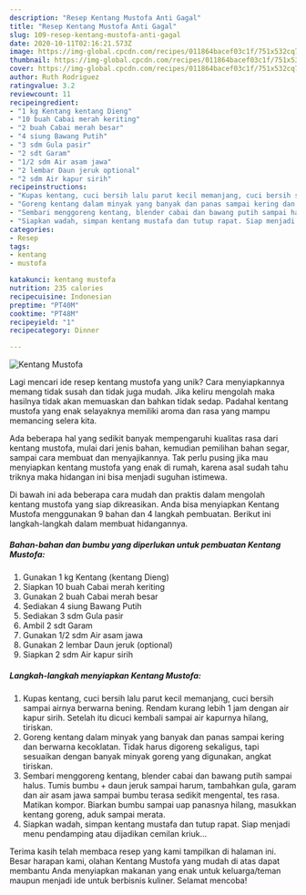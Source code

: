```yaml
---
description: "Resep Kentang Mustofa Anti Gagal"
title: "Resep Kentang Mustofa Anti Gagal"
slug: 109-resep-kentang-mustofa-anti-gagal
date: 2020-10-11T02:16:21.573Z
image: https://img-global.cpcdn.com/recipes/011864bacef03c1f/751x532cq70/kentang-mustofa-foto-resep-utama.jpg
thumbnail: https://img-global.cpcdn.com/recipes/011864bacef03c1f/751x532cq70/kentang-mustofa-foto-resep-utama.jpg
cover: https://img-global.cpcdn.com/recipes/011864bacef03c1f/751x532cq70/kentang-mustofa-foto-resep-utama.jpg
author: Ruth Rodriguez
ratingvalue: 3.2
reviewcount: 11
recipeingredient:
- "1 kg Kentang kentang Dieng"
- "10 buah Cabai merah keriting"
- "2 buah Cabai merah besar"
- "4 siung Bawang Putih"
- "3 sdm Gula pasir"
- "2 sdt Garam"
- "1/2 sdm Air asam jawa"
- "2 lembar Daun jeruk optional"
- "2 sdm Air kapur sirih"
recipeinstructions:
- "Kupas kentang, cuci bersih lalu parut kecil memanjang, cuci bersih sampai airnya berwarna bening. Rendam kurang lebih 1 jam dengan air kapur sirih. Setelah itu dicuci kembali sampai air kapurnya hilang, tiriskan."
- "Goreng kentang dalam minyak yang banyak dan panas sampai kering dan berwarna kecoklatan. Tidak harus digoreng sekaligus, tapi sesuaikan dengan banyak minyak goreng yang digunakan, angkat tiriskan."
- "Sembari menggoreng kentang, blender cabai dan bawang putih sampai halus. Tumis bumbu + daun jeruk sampai harum, tambahkan gula, garam dan air asam jawa sampai bumbu terasa sedikit mengental, tes rasa. Matikan kompor. Biarkan bumbu sampai uap panasnya hilang, masukkan kentang goreng, aduk sampai merata."
- "Siapkan wadah, simpan kentang mustafa dan tutup rapat. Siap menjadi menu pendamping atau dijadikan cemilan kriuk..."
categories:
- Resep
tags:
- kentang
- mustofa

katakunci: kentang mustofa 
nutrition: 235 calories
recipecuisine: Indonesian
preptime: "PT40M"
cooktime: "PT48M"
recipeyield: "1"
recipecategory: Dinner

---
```



![Kentang Mustofa](https://img-global.cpcdn.com/recipes/011864bacef03c1f/751x532cq70/kentang-mustofa-foto-resep-utama.jpg)

Lagi mencari ide resep kentang mustofa yang unik? Cara menyiapkannya memang tidak susah dan tidak juga mudah. Jika keliru mengolah maka hasilnya tidak akan memuaskan dan bahkan tidak sedap. Padahal kentang mustofa yang enak selayaknya memiliki aroma dan rasa yang mampu memancing selera kita.

Ada beberapa hal yang sedikit banyak mempengaruhi kualitas rasa dari kentang mustofa, mulai dari jenis bahan, kemudian pemilihan bahan segar, sampai cara membuat dan menyajikannya. Tak perlu pusing jika mau menyiapkan kentang mustofa yang enak di rumah, karena asal sudah tahu triknya maka hidangan ini bisa menjadi suguhan istimewa.




Di bawah ini ada beberapa cara mudah dan praktis dalam mengolah kentang mustofa yang siap dikreasikan. Anda bisa menyiapkan Kentang Mustofa menggunakan 9 bahan dan 4 langkah pembuatan. Berikut ini langkah-langkah dalam membuat hidangannya.

<!--inarticleads1-->

##### Bahan-bahan dan bumbu yang diperlukan untuk pembuatan Kentang Mustofa:

1. Gunakan 1 kg Kentang (kentang Dieng)
1. Siapkan 10 buah Cabai merah keriting
1. Gunakan 2 buah Cabai merah besar
1. Sediakan 4 siung Bawang Putih
1. Sediakan 3 sdm Gula pasir
1. Ambil 2 sdt Garam
1. Gunakan 1/2 sdm Air asam jawa
1. Gunakan 2 lembar Daun jeruk (optional)
1. Siapkan 2 sdm Air kapur sirih




<!--inarticleads2-->

##### Langkah-langkah menyiapkan Kentang Mustofa:

1. Kupas kentang, cuci bersih lalu parut kecil memanjang, cuci bersih sampai airnya berwarna bening. Rendam kurang lebih 1 jam dengan air kapur sirih. Setelah itu dicuci kembali sampai air kapurnya hilang, tiriskan.
1. Goreng kentang dalam minyak yang banyak dan panas sampai kering dan berwarna kecoklatan. Tidak harus digoreng sekaligus, tapi sesuaikan dengan banyak minyak goreng yang digunakan, angkat tiriskan.
1. Sembari menggoreng kentang, blender cabai dan bawang putih sampai halus. Tumis bumbu + daun jeruk sampai harum, tambahkan gula, garam dan air asam jawa sampai bumbu terasa sedikit mengental, tes rasa. Matikan kompor. Biarkan bumbu sampai uap panasnya hilang, masukkan kentang goreng, aduk sampai merata.
1. Siapkan wadah, simpan kentang mustafa dan tutup rapat. Siap menjadi menu pendamping atau dijadikan cemilan kriuk...




Terima kasih telah membaca resep yang kami tampilkan di halaman ini. Besar harapan kami, olahan Kentang Mustofa yang mudah di atas dapat membantu Anda menyiapkan makanan yang enak untuk keluarga/teman maupun menjadi ide untuk berbisnis kuliner. Selamat mencoba!
